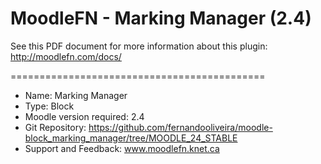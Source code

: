 MoodleFN - Marking Manager (2.4)
============================================
See this PDF document for more information about this plugin: http://moodlefn.com/docs/

============================================

- Name: Marking Manager
- Type: Block
- Moodle version required: 2.4
- Git Repository: https://github.com/fernandooliveira/moodle-block_marking_manager/tree/MOODLE_24_STABLE
- Support and Feedback: www.moodlefn.knet.ca 
